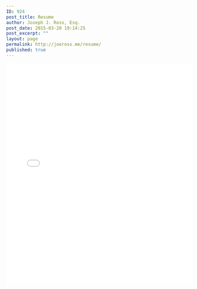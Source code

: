```yaml
---
ID: 924
post_title: Resume
author: Joseph J. Ross, Esq.
post_date: 2015-03-20 19:14:25
post_excerpt: ""
layout: page
permalink: http://joeross.me/resume/
published: true
---
```

<iframe class="scribd_iframe_embed" src="//www.scribd.com/embeds/163080443/content?start_page=1&amp;view_mode=scroll&amp;show_recommendations=true" data-auto-height="false" data-aspect-ratio="undefined" scrolling="no" id="doc_85885" width="100%" height="600" frameborder="0"></iframe>